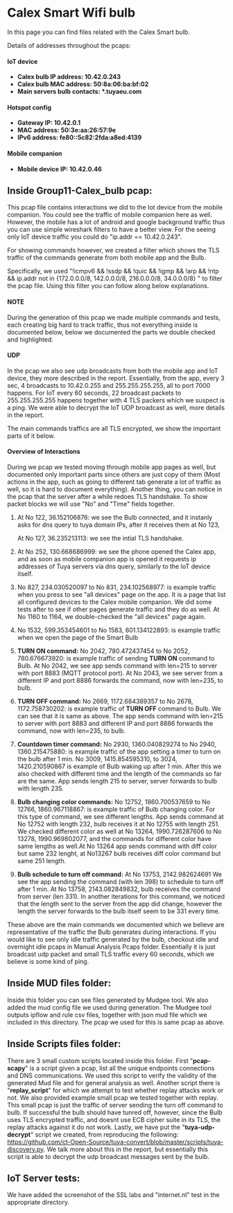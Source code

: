 # Calex Smart Wifi bulb

In this page you can find files related with the Calex Smart bulb.

Details of addresses throughout the pcaps:

#### IoT device
- **Calex bulb IP address: 10.42.0.243**
- **Calex bulb MAC address: 50:8a:06:ba:bf:02**
- **Main servers bulb contacts: \*.tuyaeu.com**

#### Hotspot config
- **Gateway IP: 10.42.0.1**
- **MAC address: 50:3e:aa:26:57:9e**
- **IPv6 address: fe80::5c82:2fda:a8ed:4139**

#### Mobile companion
- **Mobile device IP: 10.42.0.46**



## Inside Group11-Calex_bulb pcap:

This pcap file contains interactions we did to the Iot device from the mobile companion. You could see the traffic of mobile companion here as well. However, the mobile has a lot of android and google background traffic thus you can use simple wireshark filters to have a better view. For the seeing only IoT device traffic you could do "ip.addr == 10.42.0.243".

For showing commands however, we created a filter which shows the TLS traffic of the commands generate from both mobile app and the Bulb.

Specifically, we used "!icmpv6 && !ssdp && !quic && !igmp && !arp && !ntp && ip.addr not in {172.0.0.0/8, 142.0.0.0/8, 216.0.0.0/8, 34.0.0.0/8} " to filter the pcap file. Using this filter you can follow along below explanations.

#### NOTE
During the generation of this pcap we made multiple commands and tests, each creating big hard to track traffic, thus not everything inside is documented below, below we documented the parts we double checked and highlighted.

#### UDP
In the pcap we also see udp broadcasts from both the mobile app and IoT device, they more described in the report. Essentially, 
from the app, every 3 sec, 4 broadcasts to 10.42.0.255 and 255.255.255.255, all to port 7000 happens. For IoT every 60 seconds, 22 broadcast packets to 255.255.255.255 happens together with 4 TLS packers which we suspect is a ping. We were able to decrypt the IoT UDP broadcast as well, more details in the report. 

The main commands traffics are all TLS encrypted, we show the important parts of it below.
 
#### Overview of Interactions

During we pcap we tested moving through mobile app pages as well, but documented only important parts since others are just copy of them (Most actions in the app, such as going to different tab generate a lot of traffic as well, so it is hard to document everything). Another thing, you can notice in the pcap that the server after a while redoes TLS handshake. To show packet blocks we will use "No" and "Time" fields together.

1) At No 122, 36.152106876: we see the Bulb connected, and it instanly asks for dns query to tuya domain IPs, after it receives them at No 123,
   
   At No 127, 36.235213113: we see the intial TLS handshake.

2) At No 252, 130.668686999: we see the phone opened the Calex app, and as soon as mobile companion app is opened it requests ip addresses of Tuya servers via dns query, similarly to the IoT device itself.

3) No 827, 234.030520097 to No 831, 234.102568977: is example traffic when you press to see "all devices" page on the app. It is a page that list all configured devices to the Calex mobile companion. We did some tests after to see if other pages generate traffic and they do as well. At No 1160 to 1164, we double-checked the "all devices" page again.

4) No 1532, 599.353454601 to No 1583, 601.134122893: is example traffic when we open the page of the Smart Bulb

5) **TURN ON command:** No 2042, 780.472437454 to No 2052, 780.676673920: is example traffic of sending **TURN ON** command to Bulb. At No 2042, we see app sends command with len=215 to server with port 8883 (MQTT protocol port). At No 2043, we see server from a different IP and port 8886 forwards the command, now with len=235, to bulb.

6) **TURN OFF command:** No 2669, 1172.684389357 to No 2678, 1172.758730202: is example traffic of **TURN OFF** command to Bulb. We can see that it is same as above. The app sends command with len=215 to server with port 8883 and different IP and port 8886 forwards the command, now with len=235, to bulb.

7) **Countdown timer command:** No 2930, 1360.040829274 to No 2940, 1360.215475880: is example traffic of the app setting a timer to turn on the bulb after 1 min. No 3009, 1415.854595310, to 3024, 1420.210590867 is example of Bulb waking up after 1 min. After this we also checked with different time and the length of the commands so far are the same. App sends length 215 to server, server forwards to bulb with length 235.

8) **Bulb changing color commands:** No 12752, 1860.700537659 to No 12766, 1860.967118867: is example traffic of Bulb changing color. For this type of command, we see different lengths. App sends command at No 12752 with length 232, bulb receives it at No 12755 with length 251. We checked different color as well at No 13264, 1990.726287606 to No 13278, 1990.969802077, and the commands for different color have same lengths as well.At No 13264 app sends command with diff color but same 232 lenght, at No13267 bulb receives diff color command but same 251 length. 

9) **Bulb schedule to turn off command:** At No 13753, 2142.982624691 We see the app sending the command (with len 398) to schedule to turn off after 1 min. At No 13758, 2143.082849832, bulb receives the command from server (len 331). In another iterations for this command, we noticed that the length sent to the server from the app did change, however the length the server forwards to the bulb itself seem to be 331 every time.

These above are the main commands we documented which we believe are representative of the traffic the Bulb generates during interactions. If you would like to see only idle traffic generated by the bulb, checkout idle and overnight idle pcaps in Manual Analysis Pcaps folder. Essentially it is just broadcast udp packet and small TLS traffic every 60 seconds, which we believe is some kind of ping.


## Inside MUD files folder:

Inside this folder you can see files generated by Mudgee tool. We also added the mud config file we used during generation. The Mudgee tool outputs ipflow and rule csv files, together with json mud file which we included in this directory. The pcap we used for this is same pcap as above. 

## Inside Scripts files folder:

There are 3 small custom scripts located inside this folder. First "**pcap-scapy**" is a script given a pcap, list all the unique endpoints connections and DNS communications. We used this script to verify the validity of the generated Mud file and for general analysis as well. Another script there is "**replay_script**" for which we attempt to test whether replay attacks work or not. We also provided example small pcap we tested together with replay. This small pcap is just the traffic of server sending the turn off command to bulb. If successful the bulb should have tunred off, however, since the Bulb uses TLS encrypted traffic, and doesnt use ECB cipher suite in its TLS, the replay attacks against it do not work. Lastly, we have put the "**tuya-udp-decrypt**" script we created, from reproducing the following: https://github.com/ct-Open-Source/tuya-convert/blob/master/scripts/tuya-discovery.py. We talk more about this in the report, but essentially this script is able to decrypt the udp broadcast messages sent by the bulb. 

## IoT Server tests:

We have added the screenshot of the SSL labs and "internet.nl" test in the appropriate directory.